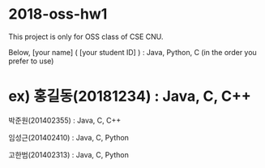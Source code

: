 # 2018-oss-hw1



This project is only for OSS class of CSE CNU.

Below, [your name] ( [your student ID] ) : Java, Python, C (in the order you prefer to use) 


ex) 홍길동(20181234) : Java, C, C++ 
=======
박준원(201402355) : Java, C, C++ 

임성근(201402410) : Java, C, Python

고한범(201402313) : Java, C, Python